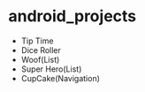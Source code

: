 ﻿# android_projects
 - Tip Time
 - Dice Roller 
 - Woof(List)
 - Super Hero(List)
 - CupCake(Navigation)
